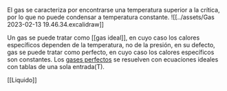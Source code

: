 
El gas se caracteriza por encontrarse una temperatura superior a la crítica, por lo que no puede condensar a temperatura constante.
![[../assets/Gas 2023-02-13 19.46.34.excalidraw]]

Un gas se puede tratar como  [[gas ideal]], en cuyo caso los calores específicos dependen de la temperatura, no de la presión, en su defecto, gas se puede tratar como perfecto, en cuyo caso los calores específicos son constantes. Los [gases perfectos](Gas%20perfecto.md) se resuelven con ecuaciones ideales con tablas de una sola entrada(T).

[[Liquido]]
